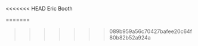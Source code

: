<<<<<<< HEAD
Eric Booth


=======

<!--
**ericbooth906/ericbooth906** is a ✨ _special_ ✨ repository because its `README.md` (this file) appears on your GitHub profile.


Here are some ideas to get you started:
-->
>>>>>>> 089b959a56c70427bafee20c64f80b82b52a924a
